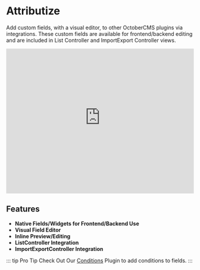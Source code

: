 # Attributize

Add custom fields, with a visual editor, to other OctoberCMS plugins via integrations.  These custom fields are available for frontend/backend editing and are included in List Controller and ImportExport Controller views.

<iframe height="388" src="https://www.youtube-nocookie.com/embed/Fy4CdfGH_Sw?controls=0" title="YouTube video player" frameborder="0" allow="accelerometer; autoplay; clipboard-write; encrypted-media; gyroscope; picture-in-picture" allowfullscreen style="width:100%"></iframe>

## Features

 - **Native Fields/Widgets for Frontend/Backend Use**
 - **Visual Field Editor** 
 - **Inline Preview/Editing** 
 - **ListController Integration**
 - **ImportExportController Integration**

::: tip  Pro Tip
Check Out Our [Conditions](/conditions/) Plugin to add conditions to fields.
:::